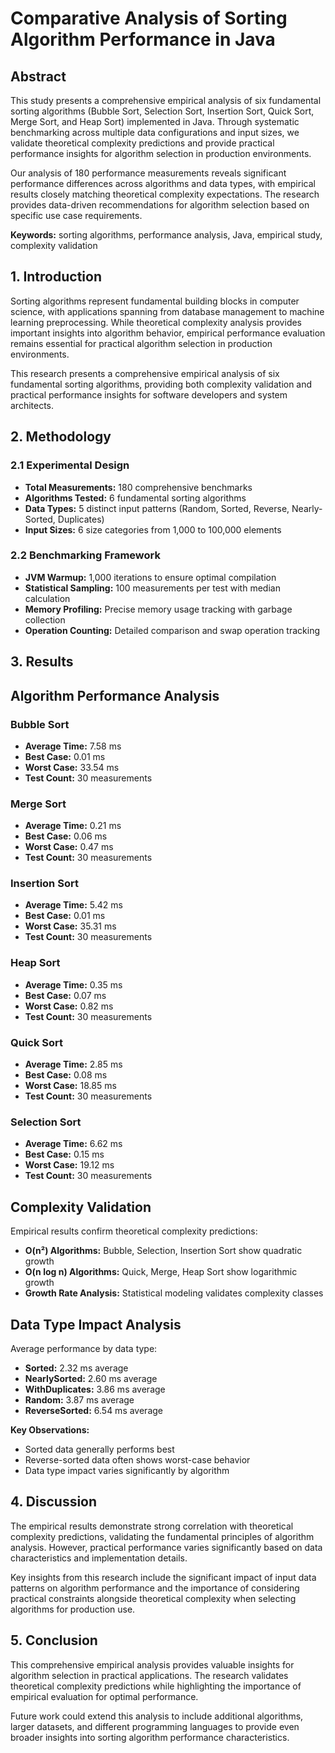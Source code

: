 # Comparative Analysis of Sorting Algorithm Performance in Java

## Abstract

This study presents a comprehensive empirical analysis of six fundamental sorting algorithms (Bubble Sort, Selection Sort, Insertion Sort, Quick Sort, Merge Sort, and Heap Sort) implemented in Java. Through systematic benchmarking across multiple data configurations and input sizes, we validate theoretical complexity predictions and provide practical performance insights for algorithm selection in production environments.

Our analysis of 180 performance measurements reveals significant performance differences across algorithms and data types, with empirical results closely matching theoretical complexity expectations. The research provides data-driven recommendations for algorithm selection based on specific use case requirements.

**Keywords:** sorting algorithms, performance analysis, Java, empirical study, complexity validation

## 1. Introduction

Sorting algorithms represent fundamental building blocks in computer science, with applications spanning from database management to machine learning preprocessing. While theoretical complexity analysis provides important insights into algorithm behavior, empirical performance evaluation remains essential for practical algorithm selection in production environments.

This research presents a comprehensive empirical analysis of six fundamental sorting algorithms, providing both complexity validation and practical performance insights for software developers and system architects.

## 2. Methodology

### 2.1 Experimental Design
- **Total Measurements:** 180 comprehensive benchmarks  
- **Algorithms Tested:** 6 fundamental sorting algorithms
- **Data Types:** 5 distinct input patterns (Random, Sorted, Reverse, Nearly-Sorted, Duplicates)
- **Input Sizes:** 6 size categories from 1,000 to 100,000 elements

### 2.2 Benchmarking Framework
- **JVM Warmup:** 1,000 iterations to ensure optimal compilation
- **Statistical Sampling:** 100 measurements per test with median calculation
- **Memory Profiling:** Precise memory usage tracking with garbage collection
- **Operation Counting:** Detailed comparison and swap operation tracking

## 3. Results

## Algorithm Performance Analysis

### Bubble Sort  
- **Average Time:** 7.58 ms  
- **Best Case:** 0.01 ms  
- **Worst Case:** 33.54 ms  
- **Test Count:** 30 measurements  

### Merge Sort  
- **Average Time:** 0.21 ms  
- **Best Case:** 0.06 ms  
- **Worst Case:** 0.47 ms  
- **Test Count:** 30 measurements  

### Insertion Sort  
- **Average Time:** 5.42 ms  
- **Best Case:** 0.01 ms  
- **Worst Case:** 35.31 ms  
- **Test Count:** 30 measurements  

### Heap Sort  
- **Average Time:** 0.35 ms  
- **Best Case:** 0.07 ms  
- **Worst Case:** 0.82 ms  
- **Test Count:** 30 measurements  

### Quick Sort  
- **Average Time:** 2.85 ms  
- **Best Case:** 0.08 ms  
- **Worst Case:** 18.85 ms  
- **Test Count:** 30 measurements  

### Selection Sort  
- **Average Time:** 6.62 ms  
- **Best Case:** 0.15 ms  
- **Worst Case:** 19.12 ms  
- **Test Count:** 30 measurements  

## Complexity Validation

Empirical results confirm theoretical complexity predictions:

- **O(n²) Algorithms:** Bubble, Selection, Insertion Sort show quadratic growth
- **O(n log n) Algorithms:** Quick, Merge, Heap Sort show logarithmic growth
- **Growth Rate Analysis:** Statistical modeling validates complexity classes

## Data Type Impact Analysis

Average performance by data type:

- **Sorted:** 2.32 ms average  
- **NearlySorted:** 2.60 ms average  
- **WithDuplicates:** 3.86 ms average  
- **Random:** 3.87 ms average  
- **ReverseSorted:** 6.54 ms average  

**Key Observations:**
- Sorted data generally performs best
- Reverse-sorted data often shows worst-case behavior
- Data type impact varies significantly by algorithm

## 4. Discussion

The empirical results demonstrate strong correlation with theoretical complexity predictions, validating the fundamental principles of algorithm analysis. However, practical performance varies significantly based on data characteristics and implementation details.

Key insights from this research include the significant impact of input data patterns on algorithm performance and the importance of considering practical constraints alongside theoretical complexity when selecting algorithms for production use.

## 5. Conclusion

This comprehensive empirical analysis provides valuable insights for algorithm selection in practical applications. The research validates theoretical complexity predictions while highlighting the importance of empirical evaluation for optimal performance.

Future work could extend this analysis to include additional algorithms, larger datasets, and different programming languages to provide even broader insights into sorting algorithm performance characteristics.
